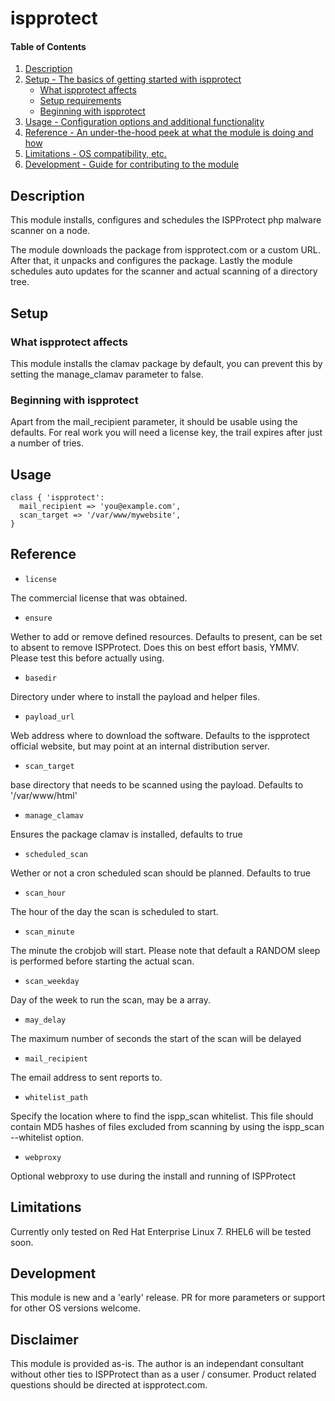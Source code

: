 # ispprotect

#### Table of Contents

1. [Description](#description)
1. [Setup - The basics of getting started with ispprotect](#setup)
    * [What ispprotect affects](#what-ispprotect-affects)
    * [Setup requirements](#setup-requirements)
    * [Beginning with ispprotect](#beginning-with-ispprotect)
1. [Usage - Configuration options and additional functionality](#usage)
1. [Reference - An under-the-hood peek at what the module is doing and how](#reference)
1. [Limitations - OS compatibility, etc.](#limitations)
1. [Development - Guide for contributing to the module](#development)

## Description

This module installs, configures and schedules the ISPProtect php malware scanner
on a node.

The module downloads the package from ispprotect.com or a custom URL. After that,
it unpacks and configures the package. Lastly the module schedules auto updates
for the scanner and actual scanning of a directory tree.

## Setup

### What ispprotect affects

This module installs the clamav package by default, you can prevent this by
setting the manage_clamav parameter to false.


### Beginning with ispprotect

Apart from the mail_recipient parameter, it should be usable using the defaults.
For real work you will need a license key, the trail expires after just a number
of tries.

## Usage

```
class { 'ispprotect':
  mail_recipient => 'you@example.com',
  scan_target => '/var/www/mywebsite',
}
```

## Reference

* `license`

The commercial license that was obtained.

* `ensure`

Wether to add or remove defined resources. Defaults to present,
can be set to absent to remove ISPProtect. Does this on best effort
basis, YMMV. Please test this before actually using.

* `basedir`

Directory under where to install the payload and helper files.

* `payload_url`

Web address where to download the software. Defaults to the ispprotect official
website, but may point at an internal distribution server.

* `scan_target`

base directory that needs to be scanned using the payload. Defaults to '/var/www/html'

* `manage_clamav`

Ensures the package clamav is installed, defaults to true

* `scheduled_scan`

Wether or not a cron scheduled scan should be planned. Defaults to true

* `scan_hour`

The hour of the day the scan is scheduled to start.

* `scan_minute`

The minute the crobjob will start. Please note that default a RANDOM
sleep is performed before starting the actual scan.

* `scan_weekday`

Day of the week to run the scan, may be a array.

* `may_delay`

The maximum number of seconds the start of the scan will be delayed


* `mail_recipient`

The email address to sent reports to.

* `whitelist_path`

Specify the location where to find the ispp_scan whitelist. This file
should contain MD5 hashes of files excluded from scanning by using the
ispp_scan --whitelist option.

* `webproxy`

Optional webproxy to use during the install and running of ISPProtect


## Limitations

Currently only tested on Red Hat Enterprise Linux 7. RHEL6 will be tested soon.

## Development

This module is new and a 'early' release. PR for more parameters or support for
other OS versions welcome.

## Disclaimer

This module is provided as-is. The author is an independant consultant without
other ties to ISPProtect than as a user / consumer. Product related questions
should be directed at ispprotect.com.
